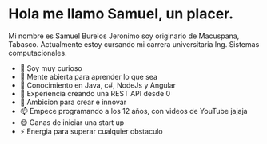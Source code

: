 # Hola me llamo Samuel, un placer.
Mi nombre es Samuel Burelos Jeronimo soy originario de Macuspana, Tabasco.
Actualmente estoy cursando mi carrera universitaria Ing. Sistemas computacionales.

- 🔭 Soy muy curioso
- 🌱 Mente abierta para aprender lo que sea
- 👯 Conocimiento en Java, c#, NodeJs y Angular
- 🤔 Experiencia creando una REST API desde 0
- 💬 Ambicion para crear e innovar
- 📫 Empece programando a los 12 años, con videos de YouTube jajaja
- 😄 Ganas de iniciar una start up
- ⚡ Energia para superar cualquier obstaculo
